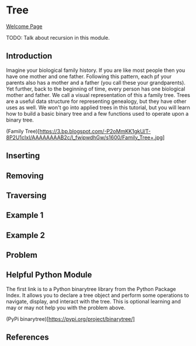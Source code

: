 # Tree

[Welcome Page](https://github.com/Morthais/data_structure_final/blob/main/0-welcome.md)

TODO: Talk about recursion in this module.

## Introduction

Imagine your biological family history. If you are like most people then you have one mother and one father. Following this pattern, each pf your parents also has a mother and a father (you call these your grandparents). Yet further, back to the beginning of time, every person has one biological mother and father. We call a visual representation of this a family tree. Trees are a useful data structure for representing genealogy, but they have other uses as well. We won't go into applied trees in this tutorial, but you will learn how to build a basic binary tree and a few functions used to operate upon a binary tree.

(Family Tree)[https://3.bp.blogspot.com/-P2oMmKK1gkU/T-8P2U1cIxI/AAAAAAAAB2c/l_fwipwdhGw/s1600/Family_Tree+.jpg]

## Inserting

## Removing

## Traversing

## Example 1

## Example 2

## Problem

## Helpful Python Module

The first link is to a Python binarytree library from the Python Package Index. It allows you to declare a tree object and perform some operations to navigate, display, and interact with the tree. This is optional learning and may or may not help you with the problem above.

(PyPi binarytree)[https://pypi.org/project/binarytree/]

## References
